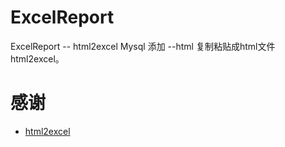 # ExcelReport
ExcelReport -- html2excel
Mysql 添加 --html
复制粘贴成html文件
html2excel。

# 感谢
* [html2excel](https://github.com/liaochong/html2excel)


